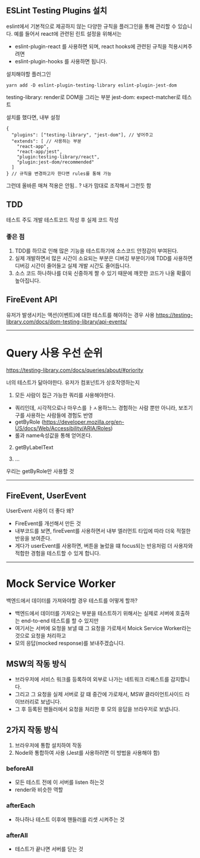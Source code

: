 ## ESLint Testing Plugins 설치

eslint에서 기본적으로 제공하지 않는 다양한 규칙을 플러그인을 통해 관리할 수 있습니다.
예를 들어서 react에 관련된 린트 설정을 위해서는

- eslint-plugin-react
  를 사용하면 되며, react hooks에 관련된 규칙을 적용시켜주려면
- eslint-plugin-hooks
  를 사용하면 됩니다.

설치해야할 플러그인

```
yarn add -D eslint-plugin-testing-library eslint-plugin-jest-dom
```

testing-library: render로 DOM을 그리는 부분
jest-dom: expect-matcher로 테스트

설치를 했다면, 내부 설정

```
{
  "plugins": ["testing-library", "jest-dom"], // 넣어주고
  "extends": [ // 사용하는 부분
    "react-app",
    "react-app/jest",
    "plugin:testing-library/react",
    "plugin:jest-dom/recommended"
  ]
} // 규칙을 변경하고자 한다면 rules를 통해 가능
```

그런데 올바른 매쳐 적용은 안됨.. ? 내가 맘대로 조작해서 그런듯 함

## TDD

테스트 주도 개발
테스트코드 작성 후 실제 코드 작성

### 좋은 점

1. TDD를 하므로 인해 많은 기능을 테스트하기에 소스코드 안정감이 부여된다.
2. 실제 개발하면서 많은 시간이 소요되는 부분은 디버깅 부분이기에 TDD를 사용하면 디버깅 시간이 줄어들고 실제 개발 시간도 줄어듭니다.
3. 소스 코드 하나하나를 더욱 신중하게 짤 수 있기 때문에 깨끗한 코드가 나올 확률이 높아집니다.

## FireEvent API

유저가 발생시키는 액션(이벤트)에 대한 테스트를 해야하는 경우 사용
https://testing-library.com/docs/dom-testing-library/api-events/

---

# Query 사용 우선 순위

https://testing-library.com/docs/queries/about/#priority

너의 테스트가 닮아야한다. 유저가 컴포넌트가 상호작영하는지

1. 모든 사람이 접근 가능한 쿼리를 사용해야한다.

- 쿼리인데, 시각적으로나 마우스를 ㅏㅅ용하느느 경험하는 사람 뿐만 아니라, 보조기구를 사용하는 사람들에 경험도 반영
- getByRole (https://developer.mozilla.org/en-US/docs/Web/Accessibility/ARIA/Roles)
- 롤과 name속성값을 통해 얻어온다.

2. getByLabelText

3. ...

우리는 getByRole만 사용할 것

---

## FireEvent, UserEvent

UserEvent 사용이 더 좋다 왜?

- FireEvent를 개선해서 만든 것
- 내부코드를 보면, fireEvent를 사용하면서 내부 엘러먼트 타입에 따라 더욱 적절한 반응을 보여준다.
- 게다가 userEvent를 사용하면, 버튼을 눌렀을 떄 focus되는 반응처럼 더 사용자와 적합한 경험을 테스트할 수 있게 합니다.

---

# Mock Service Worker

백엔드에서 데이터를 가져와야할 경우 테스트를 어떻게 할까?

- 백엔드에서 데이터를 가져오는 부분을 테스트하기 위해서는 실제로 서버에 호출하는 end-to-end 테스트를 할 수 있지만
- 여기서는 서버에 요청을 보낼 떄 그 요청을 가로채서 Moick Service Worker라는 것으로 요청을 처리하고
- 모의 응답(mocked response)를 보내주겠습니다.

## MSW의 작동 방식

- 브라우저에 서비스 워크를 등록하여 외부로 나가는 네트워크 리퀘스트를 감지합니다.
- 그리고 그 요청을 실제 서버로 갈 떄 중간에 가로채서, MSW 클라이언트사이드 라이브러리로 보냅니다.
- 그 후 등록된 핸들러에서 요청을 처리한 후 모의 응답을 브라우저로 보냅니다.

## 2가지 작동 방식

1. 브라우저에 통합 설치하여 작동
2. Node와 통합하여 사용 (Jest를 사용하려면 이 방법을 사용해야 함)

### beforeAll

- 모든 테스트 전에 이 서버를 listen 하는것
- render와 비슷한 역할

### afterEach

- 하나하나 테스트 이후에 핸들러를 리셋 시켜주는 것

### afterAll

- 테스트가 끝나면 서버를 닫는 것
